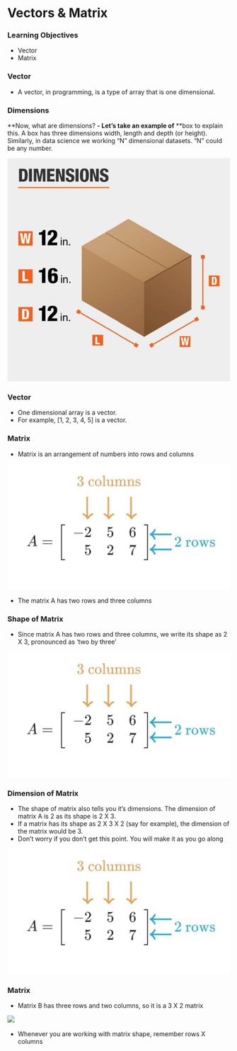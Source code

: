# Vectors & Matrix

### Learning Objectives

* Vector
* Matrix

### Vector

* A vector, in programming, is a type of array that is one dimensional.

### Dimensions

**Now, what are dimensions? **- Let’s take an example of** **box to explain this. A box has three dimensions width, length and depth (or height). Similarly, in data science we working “N” dimensional datasets. “N” could be any number.

![](<../.gitbook/assets/image (1).png>)

### Vector

* One dimensional array is a vector.
* For example, \[1, 2, 3, 4, 5] is a vector.

### Matrix

* Matrix is an arrangement of numbers into rows and columns

![](<../.gitbook/assets/image (3).png>)

* The matrix A has two rows and three columns

### Shape of Matrix

* Since matrix A has two rows and three columns, we write its shape as 2 X 3, pronounced as ‘two by three’

![](../.gitbook/assets/image.png)

### Dimension of Matrix

* The shape of matrix also tells you it’s dimensions. The dimension of matrix A is 2 as its shape is 2 X 3.
* If a matrix has its shape as 2 X 3 X 2 (say for example), the dimension of the matrix would be 3.
* Don’t worry if you don’t get this point. You will make it as you go along

![](<../.gitbook/assets/image (4).png>)

### Matrix

* Matrix B has three rows and two columns, so it is a 3 X 2 matrix

![](https://lh4.googleusercontent.com/xvNce0r41735c\_MNQZXgSLDFeM2-o-kNa2eKQeXFRCg5UuziZ7f-8ZNw3rYmmL-kuQTQ98I4f53Ba9qd1\_pX-JkvFQRsOQBaqpssEJ5RSphnuJuUCVmMKo4fH8-KCO6aCRn2Z4sdycs)

* Whenever you are working with matrix shape, remember rows X columns
